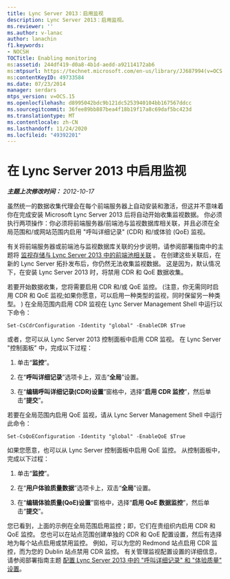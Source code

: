 ```yaml
---
title: Lync Server 2013：启用监视
description: Lync Server 2013：启用监视。
ms.reviewer: ''
ms.author: v-lanac
author: lanachin
f1.keywords:
- NOCSH
TOCTitle: Enabling monitoring
ms:assetid: 244df419-d0a8-4b1d-aedd-a92114172ab6
ms:mtpsurl: https://technet.microsoft.com/en-us/library/JJ687994(v=OCS.15)
ms:contentKeyID: 49733584
ms.date: 07/23/2014
manager: serdars
mtps_version: v=OCS.15
ms.openlocfilehash: d8995042bdc9b121dc5253940104bb167567ddcc
ms.sourcegitcommit: 36fee89bb887bea4f18b19f17a8c69daf5bc423d
ms.translationtype: MT
ms.contentlocale: zh-CN
ms.lasthandoff: 11/24/2020
ms.locfileid: "49392201"
---
```

# <a name="enabling-monitoring-in-lync-server-2013"></a>在 Lync Server 2013 中启用监视

<div data-xmlns="http://www.w3.org/1999/xhtml">

<div class="topic" data-xmlns="http://www.w3.org/1999/xhtml" data-msxsl="urn:schemas-microsoft-com:xslt" data-cs="https://msdn.microsoft.com/">

<div data-asp="https://msdn2.microsoft.com/asp">



</div>

<div id="mainSection">

<div id="mainBody">

<span> </span>

_**主题上次修改时间：** 2012-10-17_

虽然统一的数据收集代理会在每个前端服务器上自动安装和激活，但这并不意味着你在完成安装 Microsoft Lync Server 2013 后将自动开始收集监视数据。 你必须执行两项操作：你必须将前端服务器/前端池与监视数据库相关联，并且必须在全局范围和/或网站范围内启用 "呼叫详细记录" (CDR) 和/或体验 (QoE) 监视。

有关将前端服务器或前端池与监视数据库关联的分步说明，请参阅部署指南中的主题将 [监视存储与 Lync Server 2013 中的前端池相关联](lync-server-2013-associating-a-monitoring-store-with-a-front-end-pool.md) 。 在创建这些关联后，在新的 Lync Server 拓扑发布后，你仍然无法收集监视数据。 这是因为，默认情况下，在安装 Lync Server 2013 时，将禁用 CDR 和 QoE 数据收集。

若要开始数据收集，您将需要启用 CDR 和/或 QoE 监控。  (注意，你无需同时启用 CDR 和 QoE 监视;如果你愿意，可以启用一种类型的监视，同时保留另一种类型。 ) 在全局范围内启用 CDR 监视在 Lync Server Management Shell 中运行以下命令：

    Set-CsCdrConfiguration -Identity "global" -EnableCDR $True

或者，您可以从 Lync Server 2013 控制面板中启用 CDR 监视。 在 Lync Server "控制面板" 中，完成以下过程：

1.  单击“**监控**”。

2.  在“**呼叫详细记录**”选项卡上，双击“**全局**”设置。

3.  在“**编辑呼叫详细记录(CDR)设置**”窗格中，选择“**启用 CDR 监控**”，然后单击“**提交**”。

若要在全局范围内启用 QoE 监视，请从 Lync Server Management Shell 中运行此命令：

    Set-CsQoEConfiguration -Identity "global" -EnableQoE $True

如果您愿意，也可以从 Lync Server 控制面板中启用 QoE 监控。 从控制面板中，完成以下过程：

1.  单击“**监控**”。

2.  在“**用户体验质量数据**”选项卡上，双击“**全局**”设置。

3.  在“**编辑体验质量(QoE)设置**”窗格中，选择“**启用 QoE 数据监控**”，然后单击“**提交**”。

您已看到，上面的示例在全局范围启用监控；即，它们在贵组织内启用 CDR 和 QoE 监控。 您也可以在站点范围创建单独的 CDR 和 QoE 配置设置，然后有选择地为每个站点启用或禁用监控。 例如，可以为您的 Redmond 站点启用 CDR 监控，而为您的 Dublin 站点禁用 CDR 监控。 有关管理监视配置设置的详细信息，请参阅部署指南主题 [配置 Lync Server 2013 中的 "呼叫详细记录" 和 "体验质量" 设置](lync-server-2013-configuring-call-detail-recording-and-quality-of-experience-settings.md)。

</div>

<span> </span>

</div>

</div>

</div>

